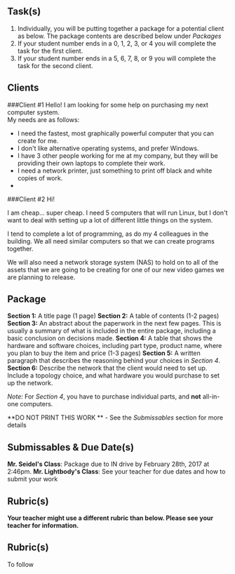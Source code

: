 Task(s)
-------

1. Individually, you will be putting together a package for a potential client as below. The package contents are described below under _Packages_
2. If your student number ends in a 0, 1, 2, 3, or 4 you will complete the task for the first client.
3. If your student number ends in a 5, 6, 7, 8, or 9 you will complete the task for the second client.

Clients
-------

###Client #1
Hello! I am looking for some help on purchasing my next computer system.  
My needs are as follows:
* I need the fastest, most graphically powerful computer that you can create for me.
* I don't like alternative operating systems, and prefer Windows.
* I have 3 other people working for me at my company, but they will be providing their own laptops to complete their work.
* I need a network printer, just something to print off black and white copies of work.
*   

###Client #2
Hi!

I am cheap... super cheap.  I need 5 computers that will run Linux, but I don't want to deal with setting up a lot of different little things on the system.

I tend to complete a lot of programming, as do my 4 colleagues in the building.  We all need similar computers so that we can create programs together.

We will also need a network storage system (NAS) to hold on to all of the assets that we are going to be creating for one of our new video games we are planning to release.


Package
--------
**Section 1:** A title page (1 page)
**Section 2:** A table of contents (1-2 pages)
**Section 3:** An abstract about the paperwork in the next few pages.  This is usually a summary of what is included in the entire package, including a basic conclusion on decisions made.
**Section 4:** A table that shows the hardware and software choices, including part type, product name, where you plan to buy the item and price (1-3 pages)
**Section 5:** A written paragraph that describes the reasoning behind your choices in _Section 4_.
**Section 6:** Describe the network that the client would need to set up.  Include a topology choice, and what hardware you would purchase to set up the network.

_Note:_ For _Section 4_, you have to purchase individual parts, and **not** all-in-one computers.


**DO NOT PRINT THIS WORK ** - See the _Submissables_ section for more details


Submissables & Due Date(s)
----------
**Mr. Seidel's Class**: Package due to IN drive by February 28th, 2017 at 2:46pm.
**Mr. Lightbody's Class**: See your teacher for due dates and how to submit your work

Rubric(s)
---------
**Your teacher might use a different rubric than below.  Please see your teacher for information.**

Rubric(s)
---------
To follow